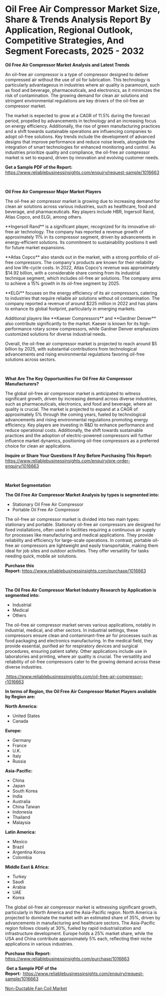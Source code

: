 <p><h1>Oil Free Air Compressor Market Size, Share & Trends Analysis Report By Application, Regional Outlook, Competitive Strategies, And Segment Forecasts, 2025 - 2032</h1></p><p><strong>Oil Free Air Compressor Market Analysis and Latest Trends</strong></p>
<p><p>An oil-free air compressor is a type of compressor designed to deliver compressed air without the use of oil for lubrication. This technology is particularly advantageous in industries where air quality is paramount, such as food and beverage, pharmaceuticals, and electronics, as it minimizes the risk of contamination. The growing demand for clean air solutions and stringent environmental regulations are key drivers of the oil-free air compressor market.</p><p>The market is expected to grow at a CAGR of 11.5% during the forecast period, propelled by advancements in technology and an increasing focus on energy efficiency. Additionally, the rise of green manufacturing practices and a shift towards sustainable operations are influencing companies to adopt oil-free solutions. Key trends include the development of advanced designs that improve performance and reduce noise levels, alongside the integration of smart technologies for enhanced monitoring and control. As industries prioritize quality and compliance, the oil-free air compressor market is set to expand, driven by innovation and evolving customer needs.</p></p>
<p><strong>Get a Sample PDF of the Report:&nbsp;</strong> <a href="https://www.reliablebusinessinsights.com/enquiry/request-sample/1016663?utm_campaign=2099&utm_medium=2&utm_source=Github&utm_content=ia&utm_term=28022025&utm_id=oil-free-air-compressor">https://www.reliablebusinessinsights.com/enquiry/request-sample/1016663</a></p>
<p>&nbsp;</p>
<p><strong>Oil Free Air Compressor Major Market Players</strong></p>
<p><p>The oil-free air compressor market is growing due to increasing demand for clean air solutions across various industries, such as healthcare, food and beverage, and pharmaceuticals. Key players include HBR, Ingersoll Rand, Atlas Copco, and ELGi, among others.</p><p>**Ingersoll Rand** is a significant player, recognized for its innovative oil-free air technology. The company has reported a revenue growth of approximately 11% in its compressor segment, driven by advancements in energy-efficient solutions. Its commitment to sustainability positions it well for future market expansions.</p><p>**Atlas Copco** also stands out in the market, with a strong portfolio of oil-free compressors. The company's products are known for their reliability and low life-cycle costs. In 2022, Atlas Copco's revenue was approximately $14.92 billion, with a considerable share coming from its industrial technique segment, which includes oil-free air solutions. The company aims to achieve a 15% growth in its oil-free segment by 2025.</p><p>**ELGi** focuses on the energy efficiency of its air compressors, catering to industries that require reliable air solutions without oil contamination. The company reported a revenue of around $225 million in 2022 and has plans to enhance its global footprint, particularly in emerging markets.</p><p>Additional players like **Kaeser Compressors** and **Gardner Denver** also contribute significantly to the market. Kaeser is known for its high-performance rotary screw compressors, while Gardner Denver emphasizes customized solutions for diverse industrial needs.</p><p>Overall, the oil-free air compressor market is projected to reach around $5 billion by 2025, with substantial contributions from technological advancements and rising environmental regulations favoring oil-free solutions across sectors.</p></p>
<p>&nbsp;</p>
<p><strong>What Are The Key Opportunities For Oil Free Air Compressor Manufacturers?</strong></p>
<p><p>The global oil-free air compressor market is anticipated to witness significant growth, driven by increasing demand across diverse industries, such as pharmaceuticals, electronics, and food and beverage, where air quality is crucial. The market is projected to expand at a CAGR of approximately 5% through the coming years, fueled by technological advancements and rising environmental regulations promoting energy efficiency. Key players are investing in R&D to enhance performance and reduce operational costs. Additionally, the shift towards sustainable practices and the adoption of electric-powered compressors will further influence market dynamics, positioning oil-free compressors as a preferred choice for clean air applications.</p></p>
<p><strong>Inquire or Share Your Questions If Any Before Purchasing This Report:</strong> <a href="https://www.reliablebusinessinsights.com/enquiry/pre-order-enquiry/1016663?utm_campaign=2099&utm_medium=2&utm_source=Github&utm_content=ia&utm_term=28022025&utm_id=oil-free-air-compressor">https://www.reliablebusinessinsights.com/enquiry/pre-order-enquiry/1016663</a></p>
<p>&nbsp;</p>
<p><strong>Market Segmentation</strong></p>
<p><strong>The Oil Free Air Compressor Market Analysis by types is segmented into:</strong></p>
<p><ul><li>Stationary Oil Free Air Compressor</li><li>Portable Oil Free Air Compressor</li></ul></p>
<p><p>The oil-free air compressor market is divided into two main types: stationary and portable. Stationary oil-free air compressors are designed for fixed installations, often used in facilities requiring a continuous air supply for processes like manufacturing and medical applications. They provide reliability and efficiency for large-scale operations. In contrast, portable oil-free air compressors are lightweight and easily transportable, making them ideal for job sites and outdoor activities. They offer versatility for tasks needing quick, mobile air solutions.</p></p>
<p><strong>Purchase this Report:&nbsp;</strong><a href="https://www.reliablebusinessinsights.com/purchase/1016663?utm_campaign=2099&utm_medium=2&utm_source=Github&utm_content=ia&utm_term=28022025&utm_id=oil-free-air-compressor">https://www.reliablebusinessinsights.com/purchase/1016663</a></p>
<p>&nbsp;</p>
<p><strong>The Oil Free Air Compressor Market Industry Research by Application is segmented into:</strong></p>
<p><ul><li>Industrial</li><li>Medical</li><li>Others</li></ul></p>
<p><p>The oil-free air compressor market serves various applications, notably in industrial, medical, and other sectors. In industrial settings, these compressors ensure clean and contaminant-free air for processes such as food packaging and electronics manufacturing. In the medical field, they provide essential, purified air for respiratory devices and surgical procedures, ensuring patient safety. Other applications include use in laboratories and printing, where air quality is crucial. The versatility and reliability of oil-free compressors cater to the growing demand across these diverse industries.</p></p>
<p><a href="https://www.reliablebusinessinsights.com/oil-free-air-compressor-r1016663?utm_campaign=2099&utm_medium=2&utm_source=Github&utm_content=ia&utm_term=28022025&utm_id=oil-free-air-compressor">&nbsp;https://www.reliablebusinessinsights.com/oil-free-air-compressor-r1016663</a></p>
<p><strong>In terms of Region, the Oil Free Air Compressor Market Players available by Region are:</strong></p>
<p>
    <p> <strong> North America: </strong>
        <ul>
            <li>United States</li>
            <li>Canada</li>
        </ul>
        </p> 
    <p> <strong> Europe: </strong>
        <ul>
            <li>Germany</li>
            <li>France</li>
            <li>U.K.</li>
            <li>Italy</li>
            <li>Russia</li>
        </ul>
        </p> 
    <p> <strong> Asia-Pacific: </strong>
        <ul>
            <li>China</li>
            <li>Japan</li>
            <li>South Korea</li>
            <li>India</li>
            <li>Australia</li>
            <li>China Taiwan</li>
            <li>Indonesia</li>
            <li>Thailand</li>
            <li>Malaysia</li>
        </ul>
        </p> 
    <p> <strong> Latin America: </strong>
        <ul>
            <li>Mexico</li>
            <li>Brazil</li>
            <li>Argentina Korea</li>
            <li>Colombia</li>
        </ul>
        </p> 
    <p> <strong> Middle East & Africa: </strong>
        <ul>
            <li>Turkey</li>
            <li>Saudi</li>
            <li>Arabia</li>
            <li>UAE</li>
            <li>Korea</li>
        </ul>
    </p>
    </p>
<p><p>The global oil-free air compressor market is witnessing significant growth, particularly in North America and the Asia-Pacific region. North America is projected to dominate the market with an estimated share of 35%, driven by advancements in manufacturing and healthcare sectors. The Asia-Pacific region follows closely at 30%, fueled by rapid industrialization and infrastructure development. Europe holds a 25% market share, while the USA and China contribute approximately 5% each, reflecting their niche applications in various industries.</p></p>
<p><strong>Purchase this Report: </strong><a href="https://www.reliablebusinessinsights.com/purchase/1016663?utm_campaign=2099&utm_medium=2&utm_source=Github&utm_content=ia&utm_term=28022025&utm_id=oil-free-air-compressor">https://www.reliablebusinessinsights.com/purchase/1016663</a></p>
<p>&nbsp;<strong>Get a Sample PDF of the Report:&nbsp;&nbsp;</strong><a href="https://www.reliablebusinessinsights.com/enquiry/request-sample/1016663?utm_campaign=2099&utm_medium=2&utm_source=Github&utm_content=ia&utm_term=28022025&utm_id=oil-free-air-compressor">https://www.reliablebusinessinsights.com/enquiry/request-sample/1016663</a></p>
<p><strong></strong></p>
<p><p><a href="https://github.com/janraimondo83/Market-Research-Report-List-1/blob/main/non-ductable-fan-coil-market.md?utm_campaign=2099&utm_medium=2&utm_source=Github&utm_content=ia&utm_term=28022025&utm_id=oil-free-air-compressor">Non-Ductable Fan Coil Market</a></p></p>